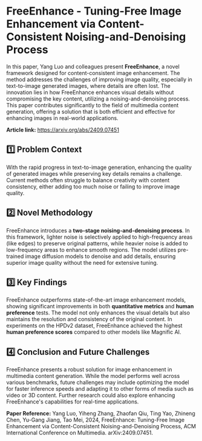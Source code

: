 # FreeEnhance - Tuning-Free Image Enhancement via Content-Consistent Noising-and-Denoising Process

In this paper, Yang Luo and colleagues present **FreeEnhance**, a novel framework designed for content-consistent image enhancement. The method addresses the challenges of improving image quality, especially in text-to-image generated images, where details are often lost. The innovation lies in how FreeEnhance enhances visual details without compromising the key content, utilizing a noising-and-denoising process. This paper contributes significantly to the field of multimedia content generation, offering a solution that is both efficient and effective for enhancing images in real-world applications. 

**Article link:** https://arxiv.org/abs/2409.07451

## 1️⃣ Problem Context
With the rapid progress in text-to-image generation, enhancing the quality of generated images while preserving key details remains a challenge. Current methods often struggle to balance creativity with content consistency, either adding too much noise or failing to improve image quality.

## 2️⃣ Novel Methodology
FreeEnhance introduces a **two-stage noising-and-denoising process**. In this framework, lighter noise is selectively applied to high-frequency areas (like edges) to preserve original patterns, while heavier noise is added to low-frequency areas to enhance smooth regions. The model utilizes pre-trained image diffusion models to denoise and add details, ensuring superior image quality without the need for extensive tuning.

## 3️⃣ Key Findings
FreeEnhance outperforms state-of-the-art image enhancement models, showing significant improvements in both **quantitative metrics** and **human preference** tests. The model not only enhances the visual details but also maintains the resolution and consistency of the original content. In experiments on the HPDv2 dataset, FreeEnhance achieved the highest **human preference scores** compared to other models like Magnific AI.

## 4️⃣ Conclusion and Future Challenges
FreeEnhance presents a robust solution for image enhancement in multimedia content generation. While the model performs well across various benchmarks, future challenges may include optimizing the model for faster inference speeds and adapting it to other forms of media such as video or 3D content. Further research could also explore enhancing FreeEnhance's capabilities for real-time applications.

**Paper Reference:** Yang Luo, Yiheng Zhang, Zhaofan Qiu, Ting Yao, Zhineng Chen, Yu-Gang Jiang, Tao Mei, 2024, FreeEnhance: Tuning-Free Image Enhancement via Content-Consistent Noising-and-Denoising Process, ACM International Conference on Multimedia. arXiv:2409.07451. 
